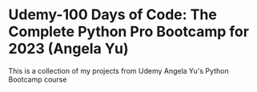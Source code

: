 # Udemy-100 Days of Code: The Complete Python Pro Bootcamp for 2023 (Angela Yu)
This is a collection of my projects from Udemy Angela Yu's Python Bootcamp course

